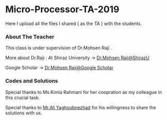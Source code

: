 # Micro-Processor-TA-2019
Here I upload all the files I shared ( as the TA ) with the students.

### About The Teacher
This class is under supervision of Dr.Mohsen Raji .

More about Dr.Raji : 
  At Shiraz University -> [Dr.Mohsen Raji@ShirazU](http://shirazu.ac.ir/faculty/home/raji)
  
  Google Scholar -> [Dr.Mohsen Raji@Google Scholar](https://scholar.google.com/citations?hl=en&user=zSQLU18AAAAJ&view_op=list_works&sortby=pubdate)

### Codes and Solutions
 Special thanks to Ms.Kimia Rahmani for her coopration as my colleague in this crucial task.
 
 Special thanks to [Mr.Ali Yaghoubnezhad](https://github.com/SAYaghoubnejad) for his willingness to share the solutions with us.
